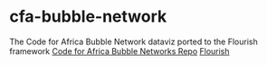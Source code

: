 # cfa-bubble-network
The Code for Africa Bubble Network dataviz ported to the Flourish framework
[Code for Africa Bubble Networks Repo](https://github.com/CodeForAfrica/bubble-networks)
[Flourish](https://flourish.studio/)
